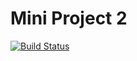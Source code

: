 # Mini Project 2
[![Build Status](https://travis-ci.org/as4235/project2.svg?branch=master)](https://travis-ci.org/as4235/project2)
